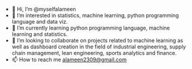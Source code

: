 - 👋 Hi, I’m @myselfalameen
- 👀 I’m interested in statistics, machine learning, python programming language and data viz.
- 🌱 I’m currently learning python programming language, machine learning and statistics.
- 💞️ I’m looking to collaborate on projects related to machine learning as well as dashboard creation in the field of industrial engineering, supply chain management, lean engineering, sports analytics and finance.
- 📫 How to reach me alameen2309@gmail.com

<!---
myselfalameen/myselfalameen is a ✨ special ✨ repository because its `README.md` (this file) appears on your GitHub profile.
You can click the Preview link to take a look at your changes.
--->
